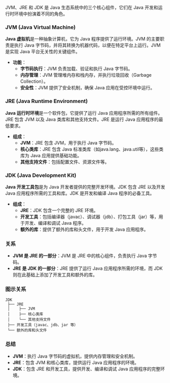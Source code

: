 JVM、JRE 和 JDK 是 Java 生态系统中的三个核心组件，它们在 Java 开发和运行时环境中扮演着不同的角色。
### JVM (Java Virtual Machine)
**Java 虚拟机**是一种抽象计算机，它为 Java 程序提供了运行环境。JVM 的主要职责是执行 Java 字节码，并将其转换为机器代码，以便在特定平台上运行。JVM 是实现 Java 平台无关性的关键组件。

- **功能**：
   - **字节码执行**：JVM 负责加载、验证和执行 Java 字节码。
   - **内存管理**：JVM 管理堆内存和栈内存，并执行垃圾回收（Garbage Collection）。
   - **安全性**：JVM 提供了安全机制，确保 Java 应用在受控环境中运行。
### JRE (Java Runtime Environment)
**Java 运行时环境**是一个软件包，它提供了运行 Java 应用程序所需的所有组件。JRE 包含 JVM 以及 Java 类库和其他支持文件。JRE 是运行 Java 应用程序的最低要求。

- **组成**：
   - **JVM**：JRE 包含 JVM，用于执行 Java 字节码。
   - **核心类库**：JRE 包含 Java 标准类库（如java.lang、java.util等），这些类库为 Java 应用提供基础功能。
   - **其他支持文件**：包括配置文件、资源文件等。
### JDK (Java Development Kit)
**Java 开发工具包**是为 Java 开发者提供的完整开发环境。JDK 包含 JRE 以及开发 Java 应用程序所需的工具和库。JDK 是开发和编译 Java 程序的必备工具。

- **组成**：
   - **JRE**：JDK 包含一个完整的 JRE 环境。
   - **开发工具**：包括编译器（javac）、调试器（jdb）、打包工具（jar）等，用于开发、编译和调试 Java 程序。
   - **额外的库**：提供了额外的库和头文件，用于开发 Java 应用程序。
### 关系

- **JVM 是 JRE 的一部分**：JVM 是 JRE 中的核心组件，负责执行 Java 字节码。
- **JRE 是 JDK 的一部分**：JRE 提供了运行 Java 应用程序所需的环境，而 JDK 则在此基础上添加了开发工具和额外的库。
### 图示关系
```
JDK
 ├── JRE
 │    ├── JVM
 │    ├── 核心类库
 │    └── 其他支持文件
 ├── 开发工具（javac、jdb、jar 等）
 └── 额外的库和头文件
```
### 总结

- **JVM**：执行 Java 字节码的虚拟机，提供内存管理和安全机制。
- **JRE**：包含 JVM 和核心类库，提供运行 Java 应用程序的环境。
- **JDK**：包含 JRE 和开发工具，提供开发、编译和调试 Java 应用程序的完整环境。
